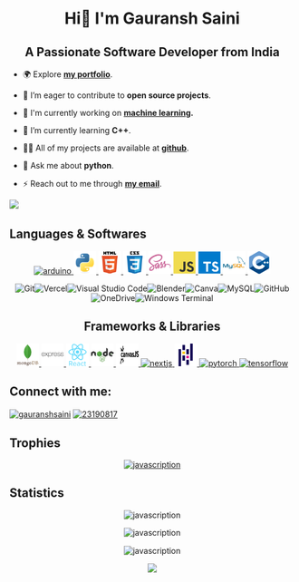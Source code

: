 <h1 align="center">Hi👋 I'm Gauransh Saini</h1>  
<h2 align="center">A Passionate Software Developer from India</h2>  
  
  
- 🌍 Explore **<a href="https://gauran.in">my portfolio</a>**.
  
- 🤝 I’m eager to contribute to **open source projects**.

- 🚀 I'm currently working on  **[machine learning](https://pytorch.org/).**

- 🧠 I’m currently learning **C++**.
  
- 👨‍💻 All of my projects are available at **[github](https://github.com/javascription)**.
  
- 💬 Ask me about **python**.

-  ⚡ Reach out to me through **<a href="mailto:info@gauran.in">my email</a>**.

  
<a href="https://www.github.com/javascription" target="_blank" rel="noreferrer"><img
src="https://img.shields.io/github/followers/javascription?label=Followers&style=for-the-badge&logo=github&labelColor=1c1917&color=0891b2" /></a>

<h2 align="left">Languages & Softwares</h2> 
<section align="center">
<a href="https://www.arduino.cc/" target="_blank" rel="noreferrer"> <img src="https://cdn.worldvectorlogo.com/logos/arduino-1.svg" alt="arduino" width="40" height="40"/> </a> <a href="https://www.python.org" target="_blank" rel="noreferrer"> <img src="https://raw.githubusercontent.com/devicons/devicon/master/icons/python/python-original.svg" alt="python" width="40" height="40"/> </a> <a href="https://pytorch.org/" target="_blank" rel="noreferrer">  <a href="https://www.w3.org/html/" target="_blank" rel="noreferrer"> <img src="https://raw.githubusercontent.com/devicons/devicon/master/icons/html5/html5-original-wordmark.svg" alt="html5" width="40" height="40"/> </a> <a href="https://www.w3schools.com/css/" target="_blank" rel="noreferrer"> <img src="https://raw.githubusercontent.com/devicons/devicon/master/icons/css3/css3-original-wordmark.svg" alt="css3" width="40" height="40"/> </a> <a href="https://sass-lang.com" target="_blank" rel="noreferrer"> <img src="https://raw.githubusercontent.com/devicons/devicon/master/icons/sass/sass-original.svg" alt="sass" width="40" height="40"/> </a> <a href="https://www.tensorflow.org" target="_blank" rel="noreferrer"> <a href="https://developer.mozilla.org/en-US/docs/Web/JavaScript" target="_blank" rel="noreferrer"> </a><img src="https://raw.githubusercontent.com/devicons/devicon/master/icons/javascript/javascript-original.svg" alt="javascript" width="40" height="40"/><a href="https://www.typescriptlang.org/" target="_blank" rel="noreferrer"> <img src="https://raw.githubusercontent.com/devicons/devicon/master/icons/typescript/typescript-original.svg" alt="typescript" width="40" height="40"/> </a><a href="https://www.mysql.com/" target="_blank" rel="noreferrer"> <img src="https://raw.githubusercontent.com/devicons/devicon/master/icons/mysql/mysql-original-wordmark.svg" alt="mysql" width="40" height="40"/> </a><a href="https://www.w3schools.com/cpp/" target="_blank" rel="noreferrer"> <img src="https://raw.githubusercontent.com/devicons/devicon/master/icons/cplusplus/cplusplus-original.svg" alt="cplusplus" width="40" height="40"/> </a>

![Git](https://img.shields.io/badge/git-%23F05033.svg?style=for-the-badge&logo=git&logoColor=white)![Vercel](https://img.shields.io/badge/vercel-%23000000.svg?style=for-the-badge&logo=vercel&logoColor=white)![Visual Studio Code](https://img.shields.io/badge/Visual%20Studio%20Code-0078d7.svg?style=for-the-badge&logo=visual-studio-code&logoColor=white)![Blender](https://img.shields.io/badge/blender-%23F5792A.svg?style=for-the-badge&logo=blender&logoColor=white)![Canva](https://img.shields.io/badge/Canva-%2300C4CC.svg?style=for-the-badge&logo=Canva&logoColor=white)![MySQL](https://img.shields.io/badge/mysql-%2300f.svg?style=for-the-badge&logo=mysql&logoColor=white)![GitHub](https://img.shields.io/badge/github-%23121011.svg?style=for-the-badge&logo=github&logoColor=white)![OneDrive](https://img.shields.io/badge/OneDrive-0078D4.svg?style=for-the-badge&logo=microsoftonedrive&logoColor=white)![Windows Terminal](https://img.shields.io/badge/Windows%20Terminal-%234D4D4D.svg?style=for-the-badge&logo=windows-terminal&logoColor=white)

## Frameworks & Libraries
<section align="center">
<a href="https://www.mongodb.com/" target="_blank" rel="noreferrer"> <img src="https://raw.githubusercontent.com/devicons/devicon/master/icons/mongodb/mongodb-original-wordmark.svg" alt="mongodb" width="40" height="40"/> </a><a href="https://expressjs.com" target="_blank" rel="noreferrer"> <img src="https://raw.githubusercontent.com/devicons/devicon/master/icons/express/express-original-wordmark.svg" alt="express" width="40" height="40"/> </a> <a href="https://reactjs.org/" target="_blank" rel="noreferrer"> <img src="https://raw.githubusercontent.com/devicons/devicon/master/icons/react/react-original-wordmark.svg" alt="react" width="40" height="40"/> </a>  <a href="https://nodejs.org" target="_blank" rel="noreferrer"> <img src="https://raw.githubusercontent.com/devicons/devicon/master/icons/nodejs/nodejs-original-wordmark.svg" alt="nodejs" width="40" height="40"/> </a> <a href="https://canvasjs.com" target="_blank" rel="noreferrer"> <img src="https://raw.githubusercontent.com/Hardik0307/Hardik0307/master/assets/canvasjs-charts.svg" alt="canvasjs" width="40" height="40"/> </a> <a href="https://nextjs.org/" target="_blank" rel="noreferrer"> <img src="https://cdn.worldvectorlogo.com/logos/nextjs-2.svg" alt="nextjs" width="40" height="40"/> </a><a href="https://pandas.pydata.org/" target="_blank" rel="noreferrer"> <img src="https://raw.githubusercontent.com/devicons/devicon/2ae2a900d2f041da66e950e4d48052658d850630/icons/pandas/pandas-original.svg" alt="pandas" width="40" height="40"/> </a> <a href="https://pytorch.org/" target="_blank" rel="noreferrer"> <img src="https://www.vectorlogo.zone/logos/pytorch/pytorch-icon.svg" alt="pytorch" width="40" height="40"/> </a> <a href="https://www.tensorflow.org" target="_blank" rel="noreferrer"> <img src="https://www.vectorlogo.zone/logos/tensorflow/tensorflow-icon.svg" alt="tensorflow" width="40" height="40"/> </a>
</section>

<h2 align="left">Connect with me:</h2>  
<p align="left">  
<a href="https://linkedin.com/in/gauranshsaini" target="blank"><img align="center" src="https://raw.githubusercontent.com/rahuldkjain/github-profile-readme-generator/master/src/images/icons/Social/linked-in-alt.svg" alt="gauranshsaini" height="30" width="40" /></a>  
<a href="https://stackoverflow.com/users/23190817" target="blank"><img align="center" src="https://raw.githubusercontent.com/rahuldkjain/github-profile-readme-generator/master/src/images/icons/Social/stack-overflow.svg" alt="23190817" height="30" width="40" /></a>  
</p>  

<h2 align="left">Trophies</h2>  

<p align="center"> <a href="https://github.com/ryo-ma/github-profile-trophy"><img src="https://github-profile-trophy.vercel.app/?username=javascription" alt="javascription" /></a> </p>  

 
 <h2 align="left">Statistics</h2>  
<p align="center"><img src="https://profile-readme-stats-javascription.vercel.app/api?username=javascription&show_icons=true&theme=radical&include_all_commits=true&rank_icon=github" alt="javascription" /></p>  
<p align="center"><img src="https://profile-readme-stats-javascription.vercel.app/api/top-langs/?username=javascription&theme=radical&layout=donut" alt="javascription" /></p>  
  <p align ="center"><img align="center" src="https://github-readme-streak-stats.herokuapp.com?user=javascription&theme=radical&hide_border=true)](https://git.io/streak-stats" alt="javascription" /></p>

[![](https://visitcount.itsvg.in/api?id=gauranshsaini&label=Profile%20Views&color=0&icon=2&pretty=true)](https://visitcount.itsvg.in)

<!---
javascription/javascription is a ✨ special ✨ repository because its `README.md` (this file) appears on your GitHub profile.
You can click the Preview link to take a look at your changes.
--->

